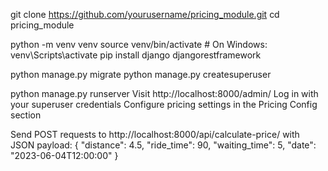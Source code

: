 git clone https://github.com/yourusername/pricing_module.git
cd pricing_module

python -m venv venv
source venv/bin/activate  # On Windows: venv\Scripts\activate
pip install django djangorestframework

python manage.py migrate
python manage.py createsuperuser

python manage.py runserver
Visit http://localhost:8000/admin/
Log in with your superuser credentials
Configure pricing settings in the Pricing Config section

Send POST requests to http://localhost:8000/api/calculate-price/ with JSON payload:
{
    "distance": 4.5,
    "ride_time": 90,
    "waiting_time": 5,
    "date": "2023-06-04T12:00:00"
}